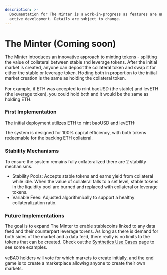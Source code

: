 ```yaml
---
description: >-
  Documentation for The Minter is a work-in-progress as features are under
  active development. Details are subject to change.
---
```


# The Minter (Coming soon)

The Minter introduces an innovative approach to minting tokens - splitting the value of collateral between stable and leverage tokens. After the initial market is created, anyone can deposit the collateral token and swap it for either the stable or leverage token. Holding both in proportion to the initial market creation is the same as holding the collateral token.\
\
For example, if ETH was accepted to mint baoUSD (the stable) and levETH (the leverage token), you could hold both and it would be the same as holding ETH.&#x20;

### First Implementation

The initial deployment utilizes ETH to mint baoUSD and levETH:

The system is designed for 100% capital efficiency, with both tokens redeemable for the backing ETH collateral.

### Stability Mechanisms

To ensure the system remains fully collateralized there are 2 stability mechanisms.

* Stability Pools: Accepts stable tokens and earns yield from collateral while idle. When the value of collateral falls to a set level, stable tokens in the liquidity pool are burned and replaced with collateral or leverage tokens.
* Variable Fees: Adjusted algorithmically to support a healthy collateralization ratio.

### Future Implementations

The goal is to expand The Minter to enable stablecoins linked to any data feed and their counterpart leverage tokens. As long as there is demand for both sides of the market and a data feed, there really is no limits to the tokens that can be created. Check out the [Synthetics Use Cases](../synth-use-cases.md) page to see some examples. \
\
veBAO holders will vote for which markets to create initially, and the end game is to create a marketplace allowing anyone to create their own markets.
